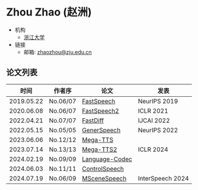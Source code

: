 # Zhou Zhao (赵洲)

- 机构
  - [浙江大学](../Institutions/ZJU_浙江大学.md)
- 链接
  - 邮箱: <zhaozhou@zju.edu.cn>

## 论文列表

| 时间 | 作者序 | 论文 | 发表 |
|:-:|:-:|---|---|
| 2019.05.22 | No.06/07 | [FastSpeech](../Models/TTS2_Acoustic/2019.05.22_FastSpeech.md) | NeurIPS 2019 
| 2020.06.08 | No.06/07 | [FastSpeech2](../Models/TTS2_Acoustic/2020.06.08_FastSpeech2.md) | ICLR 2021
| 2022.04.21 | No.07/07 | [FastDiff](../Models/Diffusion/2022.04.21_FastDiff.md) | IJCAI 2022
| 2022.05.15 | No.05/05 | [GenerSpeech](../Models/_tmp/2022.05.15_GenerSpeech.md) | NeurIPS 2022
| 2023.06.06 | No.12/12 | [Mega-TTS](../Models/Speech_LLM/2023.06.06_Mega-TTS.md) |
| 2023.07.14 | No.13/13 | [Mega-TTS2](../Models/Speech_LLM/2023.07.14_Mega-TTS2.md) | ICLR 2024 |
| 2024.02.19 | No.09/09 | [Language-Codec](../Models/Speech_Neural_Codec/2024.02.19_Language-Codec.md) |
| 2024.06.03 | No.11/11 | [ControlSpeech](../Models/Speech_LLM/2024.06.03_ControlSpeech.md) |
| 2024.07.19 | No.06/09 | [MSceneSpeech](../Datasets/2024.07.19_MSceneSpeech.md) | InterSpeech 2024 |